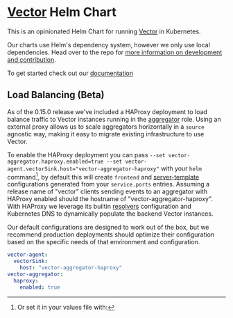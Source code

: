 # [Vector](https://vector.dev) Helm Chart

This is an opinionated Helm Chart for running [Vector](https://vector.dev) in Kubernetes.

Our charts use Helm's dependency system, however we only use local dependencies.
Head over to the repo for [more information on development and contribution](https://github.com/timberio/vector/tree/master/distribution/helm).

To get started check out our [documentation](https://master.vector.dev/docs/setup/installation/platforms/kubernetes/)

## Load Balancing (Beta)

As of the 0.15.0 release we've included a HAProxy deployment to load balance traffic to Vector instances running in the [aggregator](https://vector.dev/docs/setup/deployment/roles/#aggregator) role.
Using an external proxy allows us to scale aggregators horizontally in a `source` agnostic way, making it easy to migrate existing infrastructure to use Vector.

To enable the HAProxy deployment you can pass `--set vector-aggregator.haproxy.enabled=true --set vector-agent.vectorSink.host="vector-aggregator-haproxy"` with your `helm` command[^1], by default this will create `frontend` and [server-template](http://cbonte.github.io/haproxy-dconv/2.4/configuration.html#4-server-template) configurations generated from your `service.ports` entries. Assuming a release name of "vector" clients sending events to an aggregator with HAProxy enabled should the hostname of "vector-aggregator-haproxy".
With HAProxy we leverage its builtin [resolvers](http://cbonte.github.io/haproxy-dconv/2.4/configuration.html#5.3.2) configuration and Kubernetes DNS to dynamically populate the backend Vector instances.

Our default configurations are designed to work out of the box, but we recommend production deployments should optimize their configuration based on the specific needs of that environment and configuration.

[^1]: Or set it in your values file with:

```yaml
vector-agent:
  vectorSink:
    host: "vector-aggregator-haproxy"
vector-aggregator:
  haproxy:
    enabled: true
```
